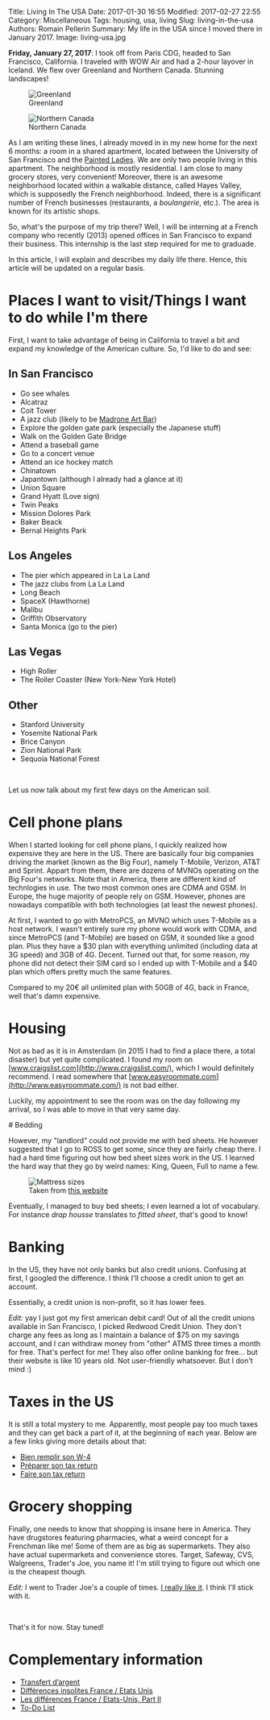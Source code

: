 Title: Living In The USA
Date: 2017-01-30 16:55
Modified: 2017-02-27 22:55
Category: Miscellaneous
Tags: housing, usa, living
Slug: living-in-the-usa
Authors: Romain Pellerin
Summary: My life in the USA since I moved there in January 2017.
Image: living-usa.jpg

**Friday, January 27, 2017**: I took off from Paris CDG, headed to San Francisco, California. I traveled with WOW Air and had a 2-hour layover in Iceland. We flew over Greenland and Northern Canada. Stunning landscapes!

<figure class="center">
<img src="images/living-usa/greenland.jpg" alt="Greenland" />
<figcaption>Greenland</figcaption>
</figure>

<figure class="center">
<img src="images/living-usa/nothern_canada.jpg" alt="Northern Canada" />
<figcaption>Northern Canada</figcaption>
</figure>

As I am writing these lines, I already moved in in my new home for the next 6 months: a room in a shared apartment, located between the University of San Francisco and the [Painted Ladies](https://en.wikipedia.org/wiki/Painted_ladies). We are only two people living in this apartment. The neighborhood is mostly residential. I am close to many grocery stores, very convenient! Moreover, there is an awesome neighborhood located within a walkable distance, called Hayes Valley, which is supposedly the French neighborhood. Indeed, there is a significant number of French businesses (restaurants, a *boulangerie*, etc.). The area is known for its artistic shops.

So, what's the purpose of my trip there? Well, I will be interning at a French company who recently (2013) opened offices in San Francisco to expand their business. This internship is the last step required for me to graduade.

In this article, I will explain and describes my daily life there. Hence, this article will be updated on a regular basis.

# Places I want to visit/Things I want to do while I'm there

First, I want to take advantage of being in California to travel a bit and expand my knowledge of the American culture. So, I'd like to do and see:

## In San Francisco

- Go see whales
- Alcatraz
- Coit Tower
- A jazz club (likely to be [Madrone Art Bar](http://www.madroneartbar.com/))
- Explore the golden gate park (especially the Japanese stuff)
- Walk on the Golden Gate Bridge
- Attend a baseball game
- Go to a concert venue
- Attend an ice hockey match
- Chinatown
- Japantown (although I already had a glance at it)
- Union Square
- Grand Hyatt (Love sign)
- Twin Peaks
- Mission Dolores Park
- Baker Beack
- Bernal Heights Park

## Los Angeles

- The pier which appeared in La La Land
- The jazz clubs from La La Land
- Long Beach
- SpaceX (Hawthorne)
- Malibu
- Griffith Observatory
- Santa Monica (go to the pier)

## Las Vegas

- High Roller
- The Roller Coaster (New York-New York Hotel)

## Other

- Stanford University
- Yosemite National Park
- Brice Canyon
- Zion National Park
- Sequoia National Forest

<br />

Let us now talk about my first few days on the American soil.

# Cell phone plans

When I started looking for cell phone plans, I quickly realized how expensive they are here in the US. There are basically four big companies driving the market (known as the Big Four), namely T-Mobile, Verizon, AT&T and Sprint. Appart from them, there are dozens of MVNOs operating on the Big Four's networks. Note that in America, there are different kind of technlogies in use. The two most common ones are CDMA and GSM. In Europe, the huge majority of people rely on GSM. However, phones are nowadays compatible with both technologies (at least the newest phones).

At first, I wanted to go with MetroPCS, an MVNO which uses T-Mobile as a host network. I wasn't entirely sure my phone would work with CDMA, and since MetroPCS (and T-Mobile) are based on GSM, it sounded like a good plan. Plus they have a $30 plan with everything unlimited (including data at 3G speed) and 3GB of 4G. Decent. Turned out that, for some reason, my phone did not detect their SIM card so I ended up with T-Mobile and a $40 plan which offers pretty much the same features.

Compared to my 20€ all unlimited plan with 50GB of 4G, back in France, well that's damn expensive.

# Housing

Not as bad as it is in Amsterdam (in 2015 I had to find a place there, a total disaster) but yet quite complicated. I found my room on [www.craigslist.com](http://www.craigslist.com/), which I would definitely recommend. I read somewhere that [www.easyroommate.com](http://www.easyroommate.com/) is not bad either.

Luckily, my appointment to see the room was on the day following my arrival, so I was able to move in that very same day.

# Bedding

However, my "landlord" could not provide me with bed sheets. He however suggested that I go to ROSS to get some, since they are fairly cheap there. I had a hard time figuring out how bed sheet sizes work in the US. I learned the hard way that they go by weird names: King, Queen, Full to name a few.

<figure class="center">
    <img src="{filename}/images/living-usa/mattress-size.png" alt="Mattress sizes" />
    <figcaption>Taken from <a href="https://www.mattresscloseouts.com/mattresses/mattresses-by-size/queen.html">this website</a></figcaption>
</figure>

Eventually, I managed to buy bed sheets; I even learned a lot of vocabulary. For instance *drap housse* translates to *fitted sheet*, that's good to know!

# Banking

In the US, they have not only banks but also credit unions. Confusing at first, I googled the difference. I think I'll choose a credit union to get an account.

Essentially, a credit union is non-profit, so it has lower fees.

*Edit:* yay I just got my first american debit card! Out of all the credit unions available in San Francisco, I picked Redwood Credit Union. They don't charge any fees as long as I maintain a balance of $75 on my savings account, and I can withdraw money from "other" ATMS three times a month for free. That's perfect for me! They also offer online banking for free... but their website is like 10 years old. Not user-friendly whatsoever. But I don't mind :)

# Taxes in the US

It is still a total mystery to me. Apparently, most people pay too much taxes and they can get back a part of it, at the beginning of each year. Below are a few links giving more details about that:

- [Bien remplir son W-4](http://gaelleinlosangeles.com/bien-remplir-w-4/)
- [Préparer son tax return](http://gaelleinlosangeles.com/preparer-son-tax-return/)
- [Faire son tax return](http://gaelleinlosangeles.com/faire-son-tax-return/)

# Grocery shopping

Finally, one needs to know that shopping is insane here in America. They have drugstores featuring pharmacies, what a weird concept for a Frenchman like me! Some of them are as big as supermarkets. They also have actual supermarkets and convenience stores. Target, Safeway, CVS, Walgreens, Trader's Joe, you name it! I'm still trying to figure out which one is the cheapest though.

*Edit:* I went to Trader Joe's a couple of times. [I really like it](http://gaelleinlosangeles.com/passion-trader-joes/). I think I'll stick with it.

<br />

That's it for now. Stay tuned!

# Complementary information

- [Transfert d’argent](http://gaelleinlosangeles.com/transfert-dargent/)
- [Différences insolites France / Etats Unis](http://gaelleinlosangeles.com/differences-insolites-france-etats-unis/)
- [Les différences France / Etats-Unis, Part II](http://gaelleinlosangeles.com/les-differences-france-etats-unis-part-ii/)
- [To-Do List](http://gaelleinlosangeles.com/to-do-list/)
